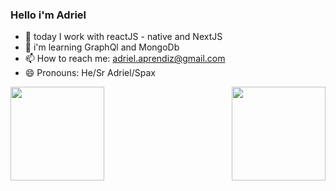 ### Hello i'm Adriel 

- 🔭 today I work with reactJS - native and NextJS
- 🌱 i'm learning GraphQl and MongoDb
- 📫 How to reach me: adriel.aprendiz@gmail.com
- 😄 Pronouns: He/Sr Adriel/Spax
<div display="inline">
  <a href="https://github.com/T4SpaX">
  <img height="150" widht="100" src="https://github-readme-stats.vercel.app/api/?username=T4SpaX&show_icons=true&theme=radical&include_all_commits=true&count_private=true">
  <img align="right" height="150" widht="100" src="https://github-readme-stats.vercel.app/api/top-langs/?username=T4SpaX&layout=compact&langs_count=16&theme=radical"></div>

  
  

